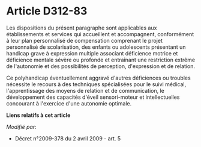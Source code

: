 # Article D312-83

Les dispositions du présent paragraphe sont applicables aux établissements et services qui accueillent et accompagnent,
conformément à leur plan personnalisé de compensation comprenant le projet personnalisé de scolarisation, des enfants ou
adolescents présentant un handicap grave à expression multiple associant déficience motrice et déficience mentale sévère ou
profonde et entraînant une restriction extrême de l'autonomie et des possibilités de perception, d'expression et de
relation. 

Ce polyhandicap éventuellement aggravé d'autres déficiences ou troubles nécessite le recours à des techniques spécialisées
pour le suivi médical, l'apprentissage des moyens de relation et de communication, le développement des capacités d'éveil
sensori-moteur et intellectuelles concourant à l'exercice d'une autonomie optimale.

**Liens relatifs à cet article**

_Modifié par_:

  - Décret n°2009-378 du 2 avril 2009 - art. 5
